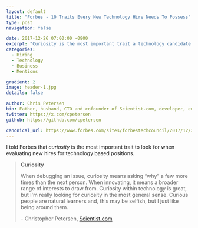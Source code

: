 ```yaml
---
layout: default
title: "Forbes - 10 Traits Every New Technology Hire Needs To Possess"
type: post
navigation: false

date: 2017-12-26 07:00:00 -0800
excerpt: "Curiosity is the most important trait a technology candidate can possess."
categories:
  - Hiring
  - Technology
  - Business
  - Mentions

gradient: 2
image: header-1.jpg
details: false

author: Chris Petersen
bio: Father, husband, CTO and cofounder of Scientist.com, developer, entrepreneur and technologist.
twitter: https://x.com/cpetersen
github: https://github.com/cpetersen

canonical_url: https://www.forbes.com/sites/forbestechcouncil/2017/12/26/10-traits-every-new-technology-hire-needs-to-possess/
---
```



I told Forbes that *curiosity* is the most important trait to look for when evaluating new hires for technology based positions.

 >
 >
 > **Curiosity**
 >
 > When debugging an issue, curiosity means asking “why” a few more times than the next person. When innovating, it means a broader range of interests to draw from. Curiosity within technology is great, but I'm really looking for curiosity in the most general sense. Curious people are natural learners and, this may be selfish, but I just like being around them.
 >
 > \- Christopher Petersen, [Scientist.com](https://www.scientist.com)
 >
 >

